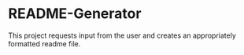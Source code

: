 # README-Generator
This project requests input from the user and creates an appropriately formatted readme file.
